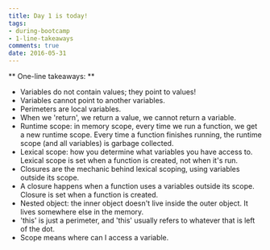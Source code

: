 ```yaml
---
title: Day 1 is today!
tags: 
- during-bootcamp
- 1-line-takeaways
comments: true
date: 2016-05-31
---
```


** One-line takeaways: **

*  Variables do not contain values; they point to values! 
*  Variables cannot point to another variables. 
*  Perimeters are local variables.
*  When we 'return', we return a value, we cannot return a variable.
*  Runtime scope: in memory scope, every time we run a function, we get a new runtime scope. Every time a function finishes running, the runtime scope (and all variables) is garbage collected.
* Lexical scope: how you determine what variables you have access to. Lexical scope is set when a function is created, not when it's run. 
*  Closures are the mechanic behind lexical scoping, using variables outside its scope.
*  A closure happens when a function uses a variables outside its scope. Closure is set when a function is created. 
*  Nested object: the inner object doesn't live inside the outer object. It lives somewhere else in the memory. 
* 'this' is just a perimeter, and 'this' usually refers to whatever that is left of the dot.
* Scope means where can I access a variable. 
